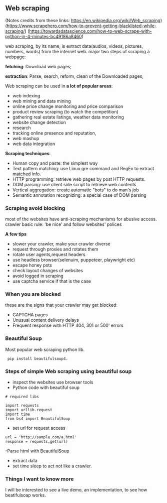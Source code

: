 ## Web scraping
(Notes credits from these links: https://en.wikipedia.org/wiki/Web_scraping)
(https://www.scrapehero.com/how-to-prevent-getting-blacklisted-while-scraping/)
(https://towardsdatascience.com/how-to-web-scrape-with-python-in-4-minutes-bc49186a8460)

web scraping, by its name, is extract data(audios, videos, pictures, numbers, words) from the internet web. major 
two steps of scraping a webpage:

**fetching**: Download web pages;

**extraction**: Parse, search, reform, clean of the Downloaded pages;

Web scraping can be used in **a lot of popular areas**:
- web indexing 
- web mining and data mining 
- online price change monitoring and price comparison 
- product review scraping (to watch the competition) 
- gathering real estate listings, weather data monitoring 
- website change detection 
- research 
- tracking online presence and reputation, 
- web mashup 
- web data integration

**Scraping techniques**:

- Human copy and paste: the simplest way
- Text pattern matching: use Linux gre command and RegEx to extract matched info.
- HTTP programming: retrieve web pages by post HTTP requests.
- DOM parsing: use client side script to retrieve web contents
- Vertical aggregation: create automatic "bots" to do man's job
- Semantic annotation recognizing: a special case of DOM parsing

### Scraping avoid blocking
most of the websites have anti-scraping mechanisms for abusive access.
crawler basic rule: 'be nice' and follow websites' polices

**A few tips**
- slower your crawler, make your crawler diverse
- request through proxies and rotates them
- rotate user agents,request headers
- use headless browser(selenuim, puppeteer, playwright etc)
- escape honey pots
- check layout changes of websites
- avoid logged in scraping
- use captcha service if that is the case

### When you are blocked
these are the signs that your crawler may get blocked:
- CAPTCHA pages
- Unusual content delivery delays
- Frequent response with HTTP 404, 301 or 500' errors
### Beautiful Soup
Most popular web scraping python lib.

``` pip install beautifulsoup4.```

### Steps of simple Web scraping using beautiful soup

- inspect the websites use browser tools
- Python code with beautiful soup
```angular2html
# required libs

import requests
import urllib.request
import time
from bs4 import BeautifulSoup
```
- set url for request access
```angular2html
url = 'http://sample.com/a.html'
response = requests.get(url)
```
-Parse html with BeautifulSoup
- extract data
- set time sleep to act not like a crawler.

### Things I want to know more

I will be interested to see a live demo, an implementation, to see how beatifulsoap works.

